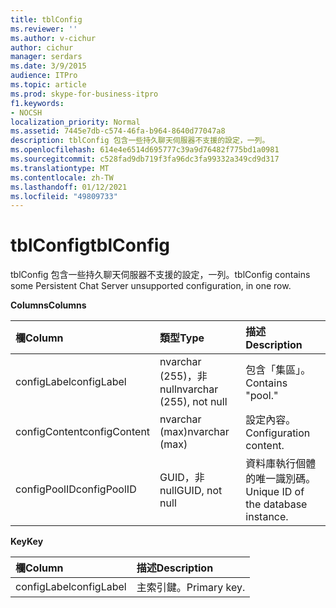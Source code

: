 ```yaml
---
title: tblConfig
ms.reviewer: ''
ms.author: v-cichur
author: cichur
manager: serdars
ms.date: 3/9/2015
audience: ITPro
ms.topic: article
ms.prod: skype-for-business-itpro
f1.keywords:
- NOCSH
localization_priority: Normal
ms.assetid: 7445e7db-c574-46fa-b964-8640d77047a8
description: tblConfig 包含一些持久聊天伺服器不支援的設定，一列。
ms.openlocfilehash: 614e4e6514d695777c39a9d76482f775bd1a0981
ms.sourcegitcommit: c528fad9db719f3fa96dc3fa99332a349cd9d317
ms.translationtype: MT
ms.contentlocale: zh-TW
ms.lasthandoff: 01/12/2021
ms.locfileid: "49809733"
---
```

# <a name="tblconfig"></a><span data-ttu-id="e97ce-103">tblConfig</span><span class="sxs-lookup"><span data-stu-id="e97ce-103">tblConfig</span></span>
 
<span data-ttu-id="e97ce-104">tblConfig 包含一些持久聊天伺服器不支援的設定，一列。</span><span class="sxs-lookup"><span data-stu-id="e97ce-104">tblConfig contains some Persistent Chat Server unsupported configuration, in one row.</span></span>
  
<span data-ttu-id="e97ce-105">**Columns**</span><span class="sxs-lookup"><span data-stu-id="e97ce-105">**Columns**</span></span>

|<span data-ttu-id="e97ce-106">**欄**</span><span class="sxs-lookup"><span data-stu-id="e97ce-106">**Column**</span></span>|<span data-ttu-id="e97ce-107">**類型**</span><span class="sxs-lookup"><span data-stu-id="e97ce-107">**Type**</span></span>|<span data-ttu-id="e97ce-108">**描述**</span><span class="sxs-lookup"><span data-stu-id="e97ce-108">**Description**</span></span>|
|:-----|:-----|:-----|
|<span data-ttu-id="e97ce-109">configLabel</span><span class="sxs-lookup"><span data-stu-id="e97ce-109">configLabel</span></span>  <br/> |<span data-ttu-id="e97ce-110">nvarchar (255)，非 null</span><span class="sxs-lookup"><span data-stu-id="e97ce-110">nvarchar (255), not null</span></span>  <br/> |<span data-ttu-id="e97ce-111">包含「集區」。</span><span class="sxs-lookup"><span data-stu-id="e97ce-111">Contains "pool."</span></span>  <br/> |
|<span data-ttu-id="e97ce-112">configContent</span><span class="sxs-lookup"><span data-stu-id="e97ce-112">configContent</span></span>  <br/> |<span data-ttu-id="e97ce-113">nvarchar (max)</span><span class="sxs-lookup"><span data-stu-id="e97ce-113">nvarchar (max)</span></span>  <br/> |<span data-ttu-id="e97ce-114">設定內容。</span><span class="sxs-lookup"><span data-stu-id="e97ce-114">Configuration content.</span></span>  <br/> |
|<span data-ttu-id="e97ce-115">configPoolID</span><span class="sxs-lookup"><span data-stu-id="e97ce-115">configPoolID</span></span>  <br/> |<span data-ttu-id="e97ce-116">GUID，非 null</span><span class="sxs-lookup"><span data-stu-id="e97ce-116">GUID, not null</span></span>  <br/> |<span data-ttu-id="e97ce-117">資料庫執行個體的唯一識別碼。</span><span class="sxs-lookup"><span data-stu-id="e97ce-117">Unique ID of the database instance.</span></span>  <br/> |
   
<span data-ttu-id="e97ce-118">**Key**</span><span class="sxs-lookup"><span data-stu-id="e97ce-118">**Key**</span></span>

|<span data-ttu-id="e97ce-119">**欄**</span><span class="sxs-lookup"><span data-stu-id="e97ce-119">**Column**</span></span>|<span data-ttu-id="e97ce-120">**描述**</span><span class="sxs-lookup"><span data-stu-id="e97ce-120">**Description**</span></span>|
|:-----|:-----|
|<span data-ttu-id="e97ce-121">configLabel</span><span class="sxs-lookup"><span data-stu-id="e97ce-121">configLabel</span></span>  <br/> |<span data-ttu-id="e97ce-122">主索引鍵。</span><span class="sxs-lookup"><span data-stu-id="e97ce-122">Primary key.</span></span>  <br/> |
   

